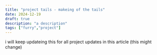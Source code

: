 ```yaml
---
title: "project tails - makeing of the tails"
date: 2024-12-19
draft: true
description: "a description"
tags: ["furry","project"]
---
```

i will keep updateing this for all project updates in this article (this might change)